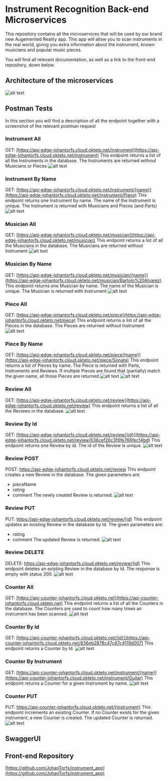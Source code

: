 # Instrument Recognition Back-end Microservices
This repository contains all the microservices that will be used by our brand new Augemented Reality app. This app will allow you to scan instruments in the real world, giving you extra information about the instrument, known musicians and popular music pieces.

You will find all relevant documentation, as well as a link to the front-end repository, down below.

## Architecture of the microservices
![alt text](https://github.com/JohanTorfs/instrument_edge_api/raw/main/images/MicroserviceArchitecture.png "Microservice Architecture")

## Postman Tests
In this section you will find a description of all the endpoint together with a screenshot of the relevant postman request

### Instrument All
GET: [https://api-edge-johantorfs.cloud.okteto.net/instrument](https://api-edge-johantorfs.cloud.okteto.net/instrument)
This endpoint returns a list of all the Instruments in the database. The Instruments are returned without Musicians or Pieces
![alt text](https://github.com/JohanTorfs/instrument_edge_api/raw/main/images/InstrumentAll.png "Postman Instrument All")

### Instrument By Name
GET: [https://api-edge-johantorfs.cloud.okteto.net/instrument/{name}](https://api-edge-johantorfs.cloud.okteto.net/instrument/Piano)
This endpoint returns one Instrument by name. The name of the Instrument is unique. The Instrument is returned with Musicians and Pieces (and Parts)
![alt text](https://github.com/JohanTorfs/instrument_edge_api/raw/main/images/InstrumentByName.png "Postman Instrument By Name")

### Musician All
GET: [https://api-edge-johantorfs.cloud.okteto.net/musician](https://api-edge-johantorfs.cloud.okteto.net/musician)
This endpoint returns a list of all the Musicians in the database. The Musicians are returned without Instrument
![alt text](https://github.com/JohanTorfs/instrument_edge_api/raw/main/images/MusicianAll.png "Postman Musician All")

### Musician By Name
GET: [https://api-edge-johantorfs.cloud.okteto.net/musician/{name}](https://api-edge-johantorfs.cloud.okteto.net/musician/Bartolo%20Alvarez)
This endpoint returns one Musician by name. The name of the Musician is unique. The Musician is returned with Instrument
![alt text](https://github.com/JohanTorfs/instrument_edge_api/raw/main/images/MusicianByName.png "Postman Musician By Name")

### Piece All
GET: [https://api-edge-johantorfs.cloud.okteto.net/piece](https://api-edge-johantorfs.cloud.okteto.net/piece)
This endpoint returns a list of all the Pieces in the database. The Pieces are returned without Instrument
![alt text](https://github.com/JohanTorfs/instrument_edge_api/raw/main/images/PieceAll.png "Postman Piece All")

### Piece By Name
GET: [https://api-edge-johantorfs.cloud.okteto.net/piece/{name}](https://api-edge-johantorfs.cloud.okteto.net/piece/Sonata)
This endpoint returns a list of Pieces by name. The Piece is returned with Parts, Instruments and Reviews. If multiple Pieces are found that (partially) match the given name, all those Pieces are returned
![alt text](https://github.com/JohanTorfs/instrument_edge_api/raw/main/images/PieceByName.png "Postman Piece By Name")
![alt text](https://github.com/JohanTorfs/instrument_edge_api/raw/main/images/PieceByNameMultiple.png "Postman Piece By Name Multiple")

### Review All
GET: [https://api-edge-johantorfs.cloud.okteto.net/review](https://api-edge-johantorfs.cloud.okteto.net/review)
This endpoint returns a list of all the Reviews in the database.
![alt text](https://github.com/JohanTorfs/instrument_edge_api/raw/main/images/ReviewAll.png "Postman Review All")

### Review By Id
GET: [https://api-edge-johantorfs.cloud.okteto.net/review/{id}](https://api-edge-johantorfs.cloud.okteto.net/review/636cef26c3f6fe766fec14bd)
This endpoint returns one Review by id. The id of the Review is unique.
![alt text](https://github.com/JohanTorfs/instrument_edge_api/raw/main/images/ReviewById.png "Postman Review By Id")

### Review POST
POST: https://api-edge-johantorfs.cloud.okteto.net/review
This endpoint creates a new Review in the database. The given parameters are:
- pieceName
- rating
- comment
The newly created Review is returned.
![alt text](https://github.com/JohanTorfs/instrument_edge_api/raw/main/images/ReviewPOST.png "Postman Review POST")

### Review PUT
PUT: https://api-edge-johantorfs.cloud.okteto.net/review/{id}
This endpoint updates an existing Review in the database by Id. The given parameters are:
- rating
- comment
The updated Review is returned.
![alt text](https://github.com/JohanTorfs/instrument_edge_api/raw/main/images/ReviewPUT.png "Postman Review PUT")

### Review DELETE
DELETE: https://api-edge-johantorfs.cloud.okteto.net/review/{id}
This endpoint deletes an existing Review in the database by Id.
The response is empty with status 200.
![alt text](https://github.com/JohanTorfs/instrument_edge_api/raw/main/images/ReviewDELETE.png "Postman Review DELETE")

### Counter All
GET: [https://api-counter-johantorfs.cloud.okteto.net](https://api-counter-johantorfs.cloud.okteto.net)
This endpoint returns a list of all the Counters in the database. The Counters are used to count how many times an instrument has been scanned.
![alt text](https://github.com/JohanTorfs/instrument_edge_api/raw/main/images/CounterAll.png "Postman Counter All")

### Counter By Id
GET: [https://api-counter-johantorfs.cloud.okteto.net/{id}](https://api-counter-johantorfs.cloud.okteto.net/636eb2878c47c67c4119d007)
This endpoint returns a Counter by Id.
![alt text](https://github.com/JohanTorfs/instrument_edge_api/raw/main/images/CounterById.png "Postman Counter By Id")

### Counter By Instrument
GET: [https://api-counter-johantorfs.cloud.okteto.net/instrument/{name}](https://api-counter-johantorfs.cloud.okteto.net/instrument/Guitar)
This endpoint returns a Counter for a given Instrument by name.
![alt text](https://github.com/JohanTorfs/instrument_edge_api/raw/main/images/CounterByInstrument.png "Postman Counter By Instrument")

### Counter PUT
PUT: https://api-counter-johantorfs.cloud.okteto.net/{instrument}
This endpoint increments an existing Counter. If no Counter exists for the given instrument, a new Counter is created.
The updated Counter is returned.
![alt text](https://github.com/JohanTorfs/instrument_edge_api/raw/main/images/CounterPOST.png "Postman Counter PUT")

## SwaggerUI

## Front-end Repository
[https://github.com/JohanTorfs/instrument_app](https://github.com/JohanTorfs/instrument_app)
